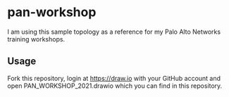 # pan-workshop

I am using this sample topology as a reference for my Palo Alto Networks training workshops.

## Usage

Fork this repository, login at https://draw.io with your GitHub account and open PAN_WORKSHOP_2021.drawio which you can find in this repository.
